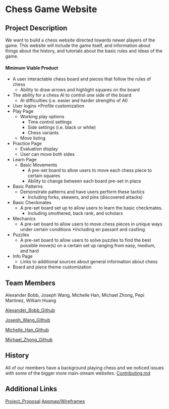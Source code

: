 # Chess Game Website
## Project Description 
We want to build a chess website directed towards newer players of the game. This website will include the game itself, and information about things about the history, and tutorials about the basic rules and ideas of the game. 
#### Minimum Viable Product
* A user interactable chess board and pieces that follow the rules of chess
	* Ability to draw arrows and highlight squares on the board
* The ability for a chess AI to control one side of the board
	* AI difficulties (i.e. easier and harder strengths of AI)
* User logins
	*Profile customization
* Play Page
	* Working play options
		* Time control settings
		* Side settings (i.e. black or white)
		* Chess variants
	* Move listing
* Practice Page
	* Evaluation display
	* User can move both sides
* Learn Page
	* Basic Movements
		* A pre-set board to allow users to move each chess piece to certain squares 
		* Ability to change between each board pre-set in place
* Basic Patterns
	* Demonstrate patterns and have users perform these tactics
		* Including forks, skewers, and pins (discovered attacks)
* Basic Checkmates
	* A pre-set board set up to allow users to learn the basic checkmates.
		* Including smothered, back rank, and scholars
* Mechanics
	* A pre-set board to allow users to move chess pieces in unique ways under certain conditions
		*Including en passant and castling
* Puzzles
	* A pre-set board to allow users to solve puzzles to find the best possible move(s) on a certain set up ranging from easy, medium, and hard
* Info Page
	* Links to additional sources about general information about chess
* Board and piece theme customization
 
## Team Members
Alexander Bobb, Joseph Wang, Michelle Han, Michael Zhong, Pepi Martinez, William Huang

[Alexander_Bobb_Github](https://github.com/AlexanderBobb)

[Joseph_Wang_Github](https://github.com/jw5374)

[Michelle_Han_Github](https://github.com/mich-han)

[Michael_Zhong_Github](https://github.com/mzhong360)

## History
All of our members have a background playing chess and we noticed issues with some of the bigger more main-stream websites. 
[Contributing.md](https://github.com/agile-dev-assignments/project-setup-team-washington-matrix/blob/master/CONTRIBUTING.md)

## Additional Links
[Project_Proposal](https://github.com/agile-dev-assignments/project-proposal-joal)
[Appmap/Wireframes](https://github.com/agile-dev-assignments/user-experience-design-team-washington-matrix/blob/main/README.md)

